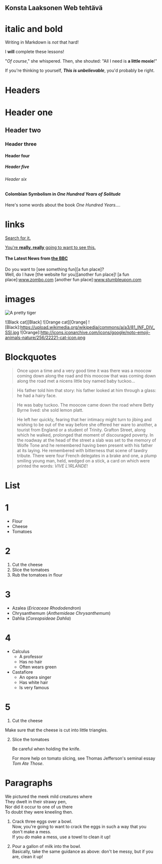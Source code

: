 ## Konsta Laaksonen Web tehtävä

# italic and bold
Writing in Markdown is _not_ that hard!
  
I **will** complete these lessons!
  
"_Of course_," she whispered. Then, she shouted: "All I need is **a little moxie**!"
  
If you're thinking to yourself, **_This is unbelievable_**, you'd probably be right.


# Headers

# Header one
## Header two
### Header three
#### Header four
##### Header five
###### Header six
 
#### Colombian Symbolism in _One Hundred Years of Solitude_
Here's some words about the book _One Hundred Years..._.


# links
[Search for it.](www.google.com)
    
[You're **really, really** going to want to see this.](www.dailykitten.com)
  
#### The Latest News from [the BBC](www.bbc.com/news:)
   
Do you want to [see something fun][a fun place]?  
Well, do I have [the website for you][another fun place]!
[a fun place]:www.zombo.com
[another fun place]:www.stumbleupon.com



# images
![A pretty tiger](https://upload.wikimedia.org/wikipedia/commons/5/56/Tiger.50.jpg)

![Black cat][Black]
![Orange cat][Orange]
    ![Black]:https://upload.wikimedia.org/wikipedia/commons/a/a3/81_INF_DIV_SSI.jpg
    ![Orange]:http://icons.iconarchive.com/icons/google/noto-emoji-animals-nature/256/22221-cat-icon.png


# Blockquotes

>Once upon a time and a very good time it was there was a moocow coming down along the road and this moocow that was coming down along the road met a nicens little boy named baby tuckoo...

>His father told him that story: his father looked at him through a glass: he had a hairy face.

>He was baby tuckoo. The moocow came down the road where Betty Byrne lived: she sold lemon platt.


>He left her quickly, fearing that her intimacy might turn to jibing and wishing to be out of the way before she offered her ware to another, a tourist from England or a student of Trinity. Grafton Street, along which he walked, prolonged that moment of discouraged poverty. In the roadway at the head of the street a slab was set to the memory of Wolfe Tone and he remembered having been present with his father at its laying. He remembered with bitterness that scene of tawdry tribute. There were four French delegates in a brake and one, a plump smiling young man, held, wedged on a stick, a card on which were printed the words: _VIVE L'IRLANDE_!


# List

# 1
* Flour
* Cheese
* Tomatoes

# 2
1. Cut the cheese
2. Slice the tomatoes
3. Rub the tomatoes in flour

# 3
* Azalea (_Ericaceae Rhododendron_)
* Chrysanthemum (_Anthemideae Chrysanthemum_)
* Dahlia (_Coreopsideae Dahlia_)

# 4
* Calculus
  * A professor
  * Has no hair
  * Often wears green
* Castafiore
  * An opera singer
  * Has white hair
  * Is very famous

# 5
 1. Cut the cheese

   Make sure that the cheese is cut into little triangles.

2. Slice the tomatoes

   Be careful when holding the knife.
   
   For more help on tomato slicing, see Thomas Jefferson's seminal essay _Tom Ate Those_.


# Paragraphs

We pictured the meek mild creatures where  
They dwelt in their strawy pen,  
Nor did it occur to one of us there  
To doubt they were kneeling then.

1. Crack three eggs over a bowl.  
 Now, you're going to want to crack the eggs in such a way that you don't make a mess.  
 If you _do_ make a mess, use a towel to clean it up!

2. Pour a gallon of milk into the bowl.  
 Basically, take the same guidance as above: don't be messy, but if you are, clean it up!
